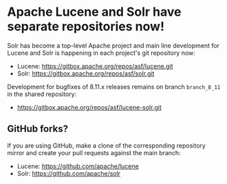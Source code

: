 <!--
    Licensed to the Apache Software Foundation (ASF) under one or more
    contributor license agreements.  See the NOTICE file distributed with
    this work for additional information regarding copyright ownership.
    The ASF licenses this file to You under the Apache License, Version 2.0
    the "License"); you may not use this file except in compliance with
    the License.  You may obtain a copy of the License at

        http://www.apache.org/licenses/LICENSE-2.0

    Unless required by applicable law or agreed to in writing, software
    distributed under the License is distributed on an "AS IS" BASIS,
    WITHOUT WARRANTIES OR CONDITIONS OF ANY KIND, either express or implied.
    See the License for the specific language governing permissions and
    limitations under the License.

 -->
 
# Apache Lucene and Solr have separate repositories now!

Solr has become a top-level Apache project and main line 
development for Lucene and Solr is happening in each 
project's git repository now:

- Lucene: <https://gitbox.apache.org/repos/asf/lucene.git>
- Solr: <https://gitbox.apache.org/repos/asf/solr.git>

Development for bugfixes of 8.11.x releases remains on branch
`branch_8_11` in the shared repository:

- https://gitbox.apache.org/repos/asf/lucene-solr.git

## GitHub forks?

If you are using GitHub, make a clone of the corresponding repository
mirror and create your pull requests against the main branch:

- Lucene: <https://github.com/apache/lucene>
- Solr: <https://github.com/apache/solr>

